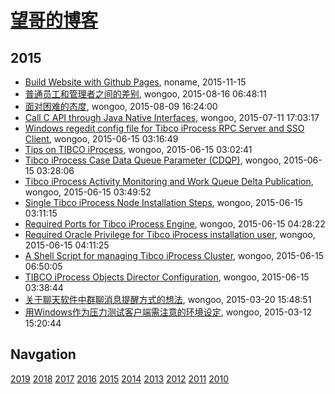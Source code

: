 # [望哥的博客](http://blog.sisopipo.com)

## 2015
* [Build Website with Github Pages](/2015/2015-11-15-build-website-with-github-pages), noname, 2015-11-15
* [普通员工和管理者之间的差别](/2015/2015-08-16-diff-between-employee-and-manager), wongoo, 2015-08-16 06:48:11
* [面对困难的态度](/2015/2015-08-09-attitude-for-difficuty), wongoo, 2015-08-09 16:24:00
* [Call C API through Java Native Interfaces](/2015/2015-07-11-call-c-api-through-java-native-interfaces), wongoo, 2015-07-11 17:03:17
* [Windows regedit config file for Tibco iProcess RPC Server and SSO Client](/2015/2015-06-15-windows-regedit-config-file-for-tibco-iprocess-rpc-server-and-sso-client), wongoo, 2015-06-15 03:16:49
* [Tips on TIBCO iProcess](/2015/2015-06-15-tips-on-tibco-iprocess), wongoo, 2015-06-15 03:02:41
* [Tibco iProcess Case Data Queue Parameter (CDQP)](/2015/2015-06-15-tibco-iprocess-case-data-queue-parameter-cdqp), wongoo, 2015-06-15 03:28:06
* [Tibco iProcess Activity Monitoring and Work Queue Delta Publication](/2015/2015-06-15-tibco-iprocess-activity-monitoring-and-work-queue-delta-publication), wongoo, 2015-06-15 03:49:52
* [Single Tibco iProcess Node Installation Steps](/2015/2015-06-15-single-tibco-iprocess-node-installation-steps), wongoo, 2015-06-15 03:11:15
* [Required Ports for Tibco iProcess Engine](/2015/2015-06-15-required-ports-for-tibco-iprocess-engine), wongoo, 2015-06-15 04:28:22
* [Required Oracle Privilege for Tibco iProcess installation user](/2015/2015-06-15-required-oracle-privilege-for-tibco-iprocess-installation-user), wongoo, 2015-06-15 04:11:25
* [A Shell Script for managing Tibco iProcess Cluster](/2015/2015-06-15-a-shell-script-for-managing-tibco-iprocess-cluster), wongoo, 2015-06-15 06:50:05
* [TIBCO iProcess Objects Director Configuration](/2015/2015-06-15-851), wongoo, 2015-06-15 03:38:44
* [关于聊天软件中群聊消息提醒方式的想法](/2015/2015-03-20-idea-about-group-chat), wongoo, 2015-03-20 15:48:51
* [用Windows作为压力测试客户端需注意的环境设定](/2015/2015-03-12-windows-config-for-pressure), wongoo, 2015-03-12 15:20:44

## Navgation
[2019](/2019/)
[2018](/2018/)
[2017](/2017/)
[2016](/2016/)
[2015](/2015/)
[2014](/2014/)
[2013](/2013/)
[2012](/2012/)
[2011](/2011/)
[2010](/2010/)

